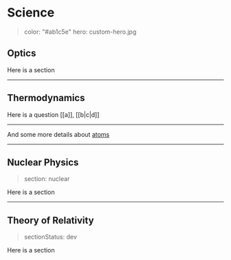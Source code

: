 # Science

> color: "#ab1c5e"
> hero: custom-hero.jpg

## Optics

Here is a section

---

## Thermodynamics

Here is a question [[a]], [[b|c|d]]

---

And some more details about [atoms](gloss:atom)

---

## Nuclear Physics

> section: nuclear

Here is a section

---

## Theory of Relativity

> sectionStatus: dev

Here is a section
